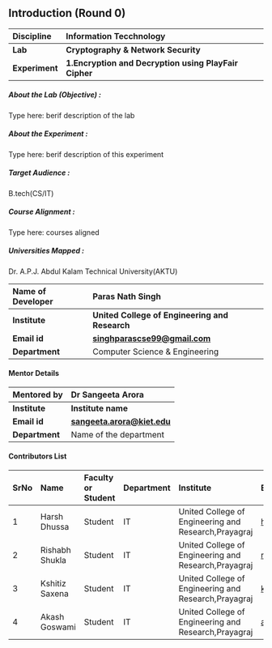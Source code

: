 ## Introduction (Round 0)
<b>Discipline | <b>Information Tecchnology
:--|:--|
<b> Lab | <b> Cryptography & Network Security
<b> Experiment|     <b> 1.Encryption and Decryption using PlayFair Cipher
<h5> About the Lab (Objective) : </h5>

Type here: berif description of the lab

<h5> About the Experiment : </h5>

Type here: berif description of this experiment

<h5> Target Audience : </h5>

B.tech(CS/IT)

<h5> Course Alignment : </h5>

Type here: courses aligned

<h5> Universities Mapped : </h5>

Dr. A.P.J. Abdul Kalam Technical University(AKTU)

<b>Name of Developer | <b> Paras Nath Singh
:--|:--|
<b> Institute | <b> United College of Engineering and Research
<b> Email id|     <b> singhparascse99@gmail.com
<b> Department | Computer Science & Engineering
#### Mentor Details
<b>Mentored by | <b> Dr Sangeeta Arora
:--|:--|
<b> Institute | <b> Institute name
<b> Email id|     <b>  sangeeta.arora@kiet.edu
<b> Department | Name of the department

#### Contributors List

SrNo | Name | Faculty or Student | Department| Institute | Email id
:--|:--|:--|:--|:--|:--|
1 | Harsh Dhussa | Student | IT | United College of Engineering and Research,Prayagraj | harshdhussa@gmail.com
2 | Rishabh Shukla| Student | IT | United College of Engineering and Research,Prayagraj |rishabhshukla321@gmail.com
3 | Kshitiz Saxena| Student | IT| United College of Engineering and Research,Prayagraj |kshitizspn2000@gmail.com
4 | Akash Goswami| Student | IT | United College of Engineering and Research,Prayagraj |ag28796@gmail.com

